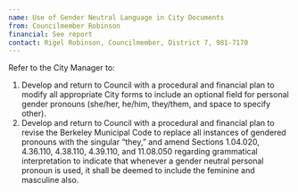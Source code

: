 ```yaml
---
name: Use of Gender Neutral Language in City Documents
from: Councilmember Robinson
financial: See report
contact: Rigel Robinson, Councilmember, District 7, 981-7170
---
```


Refer to the City Manager to:
1. Develop and return to Council with a procedural and financial plan to modify all appropriate City forms to include an optional field for personal gender pronouns (she/her, he/him, they/them, and space to specify other).
2. Develop and return to Council with a procedural and financial plan to revise the Berkeley Municipal Code to replace all instances of gendered pronouns with the singular “they,” and amend Sections 1.04.020, 4.36.110, 4.38.110, 4.39.110, and 11.08.050 regarding grammatical interpretation to indicate that whenever a gender neutral personal pronoun is used, it shall be deemed to include the feminine and masculine also. 
